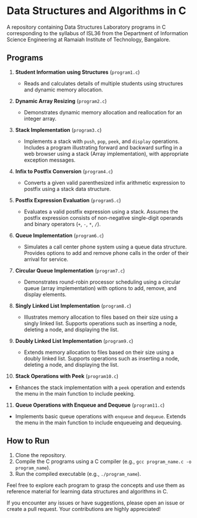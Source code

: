 # Data Structures and Algorithms in C

A repository containing Data Structures Laboratory programs in C corresponding to the syllabus of ISL36 from the Department of Information Science Engineering at Ramaiah Institute of Technology, Bangalore.

## Programs

1. **Student Information using Structures** (`program1.c`)
   - Reads and calculates details of multiple students using structures and dynamic memory allocation.

2. **Dynamic Array Resizing** (`program2.c`)
   - Demonstrates dynamic memory allocation and reallocation for an integer array.

3. **Stack Implementation** (`program3.c`)
   - Implements a stack with `push`, `pop`, `peek`, and `display` operations. Includes a program illustrating forward and backward surfing in a web browser using a stack (Array implementation), with appropriate exception messages.

4. **Infix to Postfix Conversion** (`program4.c`)
   - Converts a given valid parenthesized infix arithmetic expression to postfix using a stack data structure.

5. **Postfix Expression Evaluation** (`program5.c`)
   - Evaluates a valid postfix expression using a stack. Assumes the postfix expression consists of non-negative single-digit operands and binary operators (`+`, `-`, `*`, `/`).

6. **Queue Implementation** (`program6.c`)
   - Simulates a call center phone system using a queue data structure. Provides options to add and remove phone calls in the order of their arrival for service.

7. **Circular Queue Implementation** (`program7.c`)
   - Demonstrates round-robin processor scheduling using a circular queue (array implementation) with options to add, remove, and display elements.

8. **Singly Linked List Implementation** (`program8.c`)
   - Illustrates memory allocation to files based on their size using a singly linked list. Supports operations such as inserting a node, deleting a node, and displaying the list.

9. **Doubly Linked List Implementation** (`program9.c`)
   - Extends memory allocation to files based on their size using a doubly linked list. Supports operations such as inserting a node, deleting a node, and displaying the list.

10. **Stack Operations with Peek** (`program10.c`)
   - Enhances the stack implementation with a `peek` operation and extends the menu in the main function to include peeking.

11. **Queue Operations with Enqueue and Dequeue** (`program11.c`)
   - Implements basic queue operations with `enqueue` and `dequeue`. Extends the menu in the main function to include enqueueing and dequeuing.

## How to Run

1. Clone the repository.
2. Compile the C programs using a C compiler (e.g., `gcc program_name.c -o program_name`).
3. Run the compiled executable (e.g., `./program_name`).

Feel free to explore each program to grasp the concepts and use them as reference material for learning data structures and algorithms in C.

If you encounter any issues or have suggestions, please open an issue or create a pull request. Your contributions are highly appreciated!